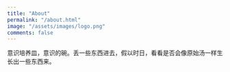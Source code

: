 ```yaml
---
title: "About"
permalink: "/about.html"
image: "/assets/images/logo.png"
comments: false
---
```

意识培养皿，意识的碗。丢一些东西进去，假以时日，看看是否会像原始汤一样生长出一些东西来。